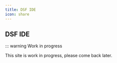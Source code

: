 ```yaml
---
title: DSF IDE
icon: share
---
```


## DSF IDE

::: warning Work in progress

This site is work in progress, please come back later.